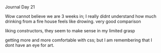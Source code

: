 Journal Day 21

Wow cannot believe we are 3 weeks in;   I really didnt understand how much drinking from a fire house feels like drowing.   very good comparison

liking constructors, they seem to make sense in my limited grasp

getting more and more comfortable with css; but I am remembering that I dont have an eye for art.  